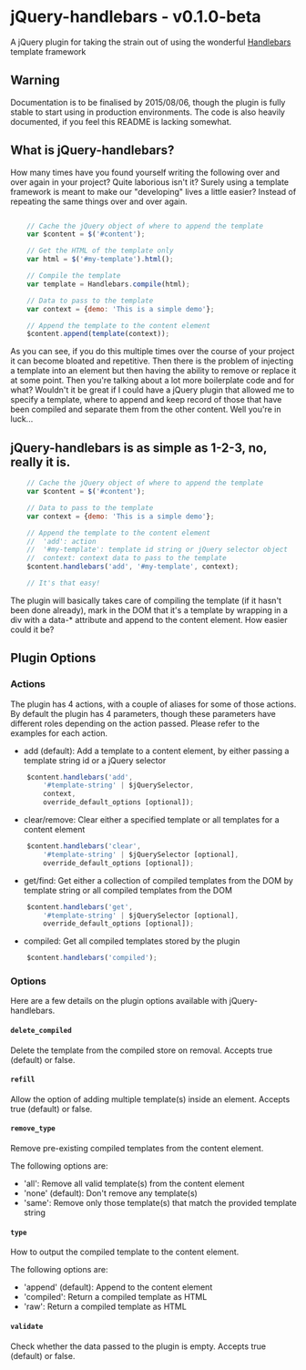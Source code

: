 # jQuery-handlebars - v0.1.0-beta
A jQuery plugin for taking the strain out of using the wonderful [Handlebars](http://handlebarsjs.com/) template framework

## Warning
Documentation is to be finalised by 2015/08/06, though the plugin is fully stable to start using in production environments. The code is also heavily documented, if you feel this README is lacking somewhat.

## What is jQuery-handlebars?

How many times have you found yourself writing the following over and over again in your project? Quite laborious isn't it?
Surely using a template framework is meant to make our "developing" lives a little easier? Instead of repeating the same things over and over again.
```javascript

    // Cache the jQuery object of where to append the template
    var $content = $('#content');

    // Get the HTML of the template only
    var html = $('#my-template').html();

    // Compile the template
    var template = Handlebars.compile(html);

    // Data to pass to the template
    var context = {demo: 'This is a simple demo'};

    // Append the template to the content element
    $content.append(template(context));

```
As you can see, if you do this multiple times over the course of your project it can become bloated and repetitive. Then there is the problem of injecting a template into an element but then having the ability to remove or replace it at some point. Then you're talking about a lot more boilerplate code and for what? Wouldn't it be great if I could have a jQuery plugin that allowed me to specify a template, where to append and keep record of those that have been compiled and separate them from the other content. Well you're in luck...

## jQuery-handlebars is as simple as 1-2-3, no, really it is.

```javascript
    // Cache the jQuery object of where to append the template
    var $content = $('#content');

    // Data to pass to the template
    var context = {demo: 'This is a simple demo'};

    // Append the template to the content element
    //  'add': action
    //  '#my-template': template id string or jQuery selector object
    //  context: context data to pass to the template
    $content.handlebars('add', '#my-template', context);

    // It's that easy!
```

The plugin will basically takes care of compiling the template (if it hasn't been done already), mark in the DOM that it's a template by wrapping in a div with a data-* attribute and append to the content element.
How easier could it be?

## Plugin Options

### Actions

The plugin has 4 actions, with a couple of aliases for some of those actions. By default the plugin has 4 parameters, though these parameters have different roles depending on the action passed. Please refer to the examples for each action.

- add (default): Add a template to a content element, by either passing a template string id or a jQuery selector
```javascript
    $content.handlebars('add',
        '#template-string' | $jQuerySelector,
        context,
        override_default_options [optional]);
```
- clear/remove: Clear either a specified template or all templates for a content element
```javascript
    $content.handlebars('clear',
        '#template-string' | $jQuerySelector [optional],
        override_default_options [optional]);
```
- get/find: Get either a collection of compiled templates from the DOM by template string or all compiled templates from the DOM
```javascript
    $content.handlebars('get',
        '#template-string' | $jQuerySelector [optional],
        override_default_options [optional]);
```
- compiled: Get all compiled templates stored by the plugin
```javascript
    $content.handlebars('compiled');
```


### Options

Here are a few details on the plugin options available with jQuery-handlebars.

#### `delete_compiled`

Delete the template from the compiled store on removal. Accepts true (default) or false.

#### `refill`

Allow the option of adding multiple template(s) inside an element. Accepts true (default) or false.

#### `remove_type`

Remove pre-existing compiled templates from the content element.

The following options are:
- 'all': Remove all valid template(s) from the content element
- 'none' (default): Don't remove any template(s)
- 'same': Remove only those template(s) that match the provided template string

#### `type`

How to output the compiled template to the content element.

The following options are:

- 'append' (default): Append to the content element
- 'compiled': Return a compiled template as HTML
- 'raw': Return a compiled template as HTML

#### `validate`

Check whether the data passed to the plugin is empty. Accepts true (default) or false.
